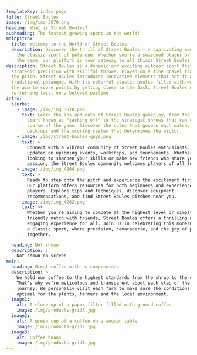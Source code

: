 ```yaml
---
templateKey: index-page
title: Street Boules
image: /img/img_3070.png
heading: What is Street Boules?
subheading: The fastest growing sport in the world!
mainpitch:
  title: Welcome to the World of Street Boules
  description: Discover the thrill of Street Boules – a captivating modern take on
    the classic sport of pétanque. Whether you're a seasoned player or new to
    the game, our platform is your gateway to all things Street Boules.
description: Street Boules is a dynamic and exciting outdoor sport that combines
  strategic precision with skillful throws. Played on a fine gravel track called
  the pitch, Street Boules introduces innovative elements that set it apart from
  traditional pétanque. With its colorful plastic boules filled with water and
  the aim to score points by getting close to the Jack, Street Boules offers a
  refreshing twist on a beloved pastime.
intro:
  blurbs:
    - image: /img/img_3070.png
      text: Learn the ins and outs of Street Boules gameplay, from the exhilarating
        start known as "jacking off" to the strategic throws that can change the
        course of the game. Discover the rules that govern each match, including
        pick-ups and the scoring system that determines the victor.
    - image: /img/street-boules-guys.png
      text: >
        Connect with a vibrant community of Street Boules enthusiasts. Stay
        updated on upcoming events, workshops, and tournaments. Whether you're
        looking to sharpen your skills or make new friends who share your
        passion, the Street Boules community welcomes players of all levels.
    - image: /img/img_4264.png
      text: >
        Ready to step onto the pitch and experience the excitement firsthand?
        Our platform offers resources for both beginners and experienced
        players. Explore tips and techniques, discover equipment
        recommendations, and find Street Boules pitches near you.
    - image: /img/img_4262.png
      text: >+
        Whether you're aiming to compete at the highest level or simply enjoy a
        friendly match with friends, Street Boules offers a thrilling and
        engaging experience for all. Join us in celebrating this modern twist on
        a classic sport, where precision, camaraderie, and the joy of play come
        together.

  heading: Not shown
  description: |
    Not shown on screen
main:
  heading: Great coffee with no compromises
  description: >
    We hold our coffee to the highest standards from the shrub to the cup.
    That’s why we’re meticulous and transparent about each step of the coffee’s
    journey. We personally visit each farm to make sure the conditions are
    optimal for the plants, farmers and the local environment.
  image1:
    alt: A close-up of a paper filter filled with ground coffee
    image: /img/products-grid3.jpg
  image2:
    alt: A green cup of a coffee on a wooden table
    image: /img/products-grid2.jpg
  image3:
    alt: Coffee beans
    image: /img/products-grid1.jpg
---
```

